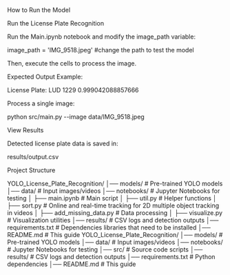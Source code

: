 How to Run the Model

 Run the License Plate Recognition

Run the Main.ipynb notebook and modify the image_path variable:

image_path = 'IMG_9518.jpeg' #change the path to test the model

Then, execute the cells to process the image.

Expected Output Example:

License Plate: LUD 1229 0.999042088857666

Process a single image:

python src/main.py --image data/IMG_9518.jpeg


 View Results

Detected license plate data is saved in:

results/output.csv


Project Structure

YOLO_License_Plate_Recognition/
│── models/          # Pre-trained YOLO models
│── data/            # Input images/videos
│── notebooks/       # Jupyter Notebooks for testing
│   ├── main.ipynb   # Main script
│   ├── util.py      # Helper functions
│   ├── sort.py      # Online and real-time tracking for 2D multiple object tracking in videos
│   ├── add_missing_data.py # Data processing
│   ├── visualize.py # Visualization utilities
│── results/         # CSV logs and detection outputs
│── requirements.txt # Dependencies libraries that need to be installed
│── README.md        # This guide
YOLO_License_Plate_Recognition/
│── models/          # Pre-trained YOLO models
│── data/            # Input images/videos
│── notebooks/       # Jupyter Notebooks for testing
│── src/             # Source code scripts
│── results/         # CSV logs and detection outputs
│── requirements.txt # Python dependencies
│── README.md        # This guide

